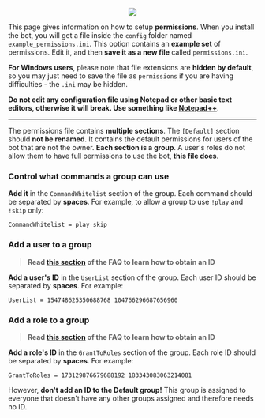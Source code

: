<p align="center">
<img src="http://i.imgur.com/xSwNPI2.png">
</p>

This page gives information on how to setup **permissions**. When you install the bot, you will get a file inside the `config` folder named `example_permissions.ini`. This option contains an **example set** of permissions. Edit it, and then **save it as a new file** called `permissions.ini`.

**For Windows users**, please note that file extensions are **hidden by default**, so you may just need to save the file as `permissions` if you are having difficulties - the `.ini` may be hidden.

**Do not edit any configuration file using Notepad or other basic text editors, otherwise it will break. Use something like [Notepad++](https://notepad-plus-plus.org/download/)**.

***

The permissions file contains **multiple sections**. The `[Default]` section should **not be renamed**. It contains the default permissions for users of the bot that are not the owner. **Each section is a group**. A user's roles do not allow them to have full permissions to use the bot, **this file does**.

### Control what commands a group can use
**Add it** in the `CommandWhitelist` section of the group. Each command should be separated by **spaces**. For example, to allow a group to use `!play` and `!skip` only:

    CommandWhitelist = play skip

### Add a user to a group
> **Read [this section](https://github.com/SexualRhinoceros/MusicBot/wiki/FAQ#how-do-i-get-an-id) of the FAQ to learn how to obtain an ID**

**Add a user's ID** in the `UserList` section of the group. Each user ID should be separated by **spaces**. For example:

    UserList = 154748625350688768 104766296687656960

### Add a role to a group
> **Read [this section](https://github.com/SexualRhinoceros/MusicBot/wiki/FAQ#how-do-i-get-an-id) of the FAQ to learn how to obtain an ID**

**Add a role's ID** in the `GrantToRoles` section of the group. Each role ID should be separated by **spaces**. For example:

    GrantToRoles = 173129876679688192 183343083063214081

However, **don't add an ID to the Default group!** This group is assigned to everyone that doesn't have any other groups assigned and therefore needs no ID.